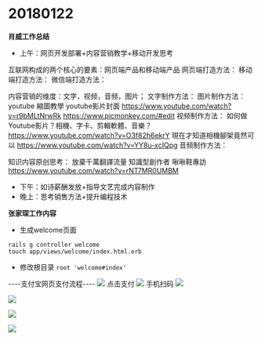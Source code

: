 # 20180122

**肖威工作总结**
- 上午：网页开发部署+内容营销教学+移动开发思考

互联网构成的两个核心的要素：网页端产品和移动端产品
网页端打造方法：
移动端打造方法：
微信端打造方法：

内容营销的维度：文字，视频，音频，图片；
文字制作方法：
图片制作方法：
youtube 縮圖教學 youtube影片封面
https://www.youtube.com/watch?v=r9bMLtNrwRk
https://www.picmonkey.com/#edit
视频制作方法：
如何做Youtube影片？相機、字卡、剪輯軟體、音樂？
https://www.youtube.com/watch?v=O3f82h6ekrY
現在才知道相機腳架竟然可以
https://www.youtube.com/watch?v=YY8u-xcIQpg
音频制作方法：

知识内容原创思考：
放棄千萬翻譯流量 知識型創作者 啾啾鞋專訪
https://www.youtube.com/watch?v=rNT7MR0UMBM

- 下午：如诗薪酬发放+指导文艺完成内容制作
- 晚上：思考销售方法+提升编程技术

**张家琛工作内容**
- 生成welcome页面  
```
rails g controller welcome
touch app/views/welcome/index.html.erb
```
- 修改根目录 `root 'welcome#index'`

----支付宝网页支付流程----
![](https://ws3.sinaimg.cn/large/006tKfTcly1fnpd3gjo49j30wh0dpq5j.jpg)
点击支付
![](https://ws1.sinaimg.cn/large/006tKfTcly1fnpd405uu7j30t90i60xe.jpg)
手机扫码
![](https://ws3.sinaimg.cn/large/006tKfTcly1fnpd49w4s6j30sg0iw79c.jpg)

![](https://ws1.sinaimg.cn/large/006tKfTcly1fnpd4hp0wdj30u50hy41m.jpg)

![](https://ws4.sinaimg.cn/large/006tKfTcly1fnpd4pwe1tj30us0fudj5.jpg)

![](https://ws2.sinaimg.cn/large/006tKfTcly1fnpd4wve5ij30xf0fp76i.jpg)
